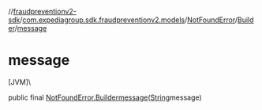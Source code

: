 //[fraudpreventionv2-sdk](../../../../index.md)/[com.expediagroup.sdk.fraudpreventionv2.models](../../index.md)/[NotFoundError](../index.md)/[Builder](index.md)/[message](message.md)

# message

[JVM]\

public final [NotFoundError.Builder](index.md)[message](message.md)([String](https://docs.oracle.com/javase/8/docs/api/java/lang/String.html)message)
